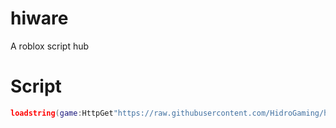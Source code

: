 # hiware
A roblox script hub
# Script
```lua
loadstring(game:HttpGet"https://raw.githubusercontent.com/HidroGaming/hiware/main/loader.lua")()
```